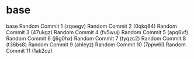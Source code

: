 # base
base
Random Commit 1 (zqoegv)
Random Commit 2 (0qkq84)
Random Commit 3 (47ukgz)
Random Commit 4 (fv5wuj)
Random Commit 5 (apq6vf)
Random Commit 6 (j6g0hx)
Random Commit 7 (tyqzc2)
Random Commit 8 (t36bs8)
Random Commit 9 (ahleyz)
Random Commit 10 (7ppw6l)
Random Commit 11 (1ak2oz)

